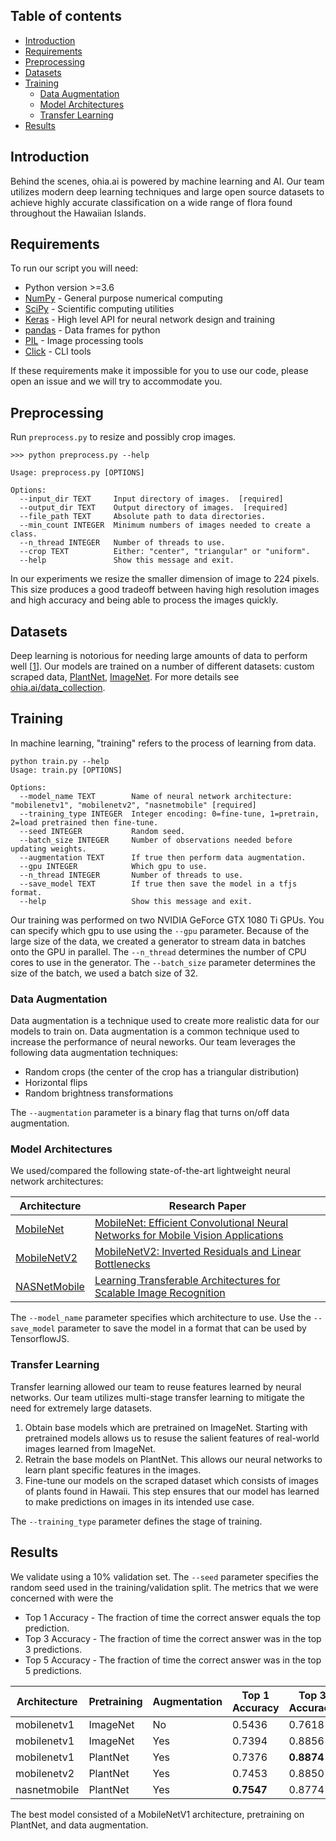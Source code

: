 ## Table of contents

* [Introduction](#introduction)
* [Requirements](#requirements)
* [Preprocessing](#preprocessing)
* [Datasets](#datasets)
* [Training](#training)
   * [Data Augmentation](#data-augmentation)
   * [Model Architectures](#model-architectures)
   * [Transfer Learning](#transfer-learning)
* [Results](#results)

## Introduction

Behind the scenes, ohia.ai is powered by machine learning and AI.  Our team utilizes modern deep learning techniques and large open source datasets to achieve highly accurate classification on a wide range of flora found throughout the Hawaiian Islands.


## Requirements

To run our script you will need:

* Python version >=3.6
* [NumPy](http://www.numpy.org/) - General purpose numerical computing
* [SciPy](https://www.scipy.org/) - Scientific computing utilities
* [Keras](https://keras.io/) - High level API for neural network design and training
* [pandas](https://pandas.pydata.org/) - Data frames for python
* [PIL](https://pillow.readthedocs.io/en/5.3.x/) - Image processing tools
* [Click](https://click.palletsprojects.com/en/7.x/) - CLI tools

If these requirements make it impossible for you to use our code, please open an issue and we will try to accommodate you.


## Preprocessing

Run `preprocess.py` to resize and possibly crop images.  

```
>>> python preprocess.py --help

Usage: preprocess.py [OPTIONS]

Options:
  --input_dir TEXT     Input directory of images.  [required]
  --output_dir TEXT    Output directory of images.  [required]
  --file_path TEXT     Absolute path to data directories.
  --min_count INTEGER  Minimum numbers of images needed to create a class.
  --n_thread INTEGER   Number of threads to use.
  --crop TEXT          Either: "center", "triangular" or "uniform".
  --help               Show this message and exit.
```

In our experiments we resize the smaller dimension of image to 224 pixels.  This size produces a good tradeoff between having high resolution images and high accuracy and being able to process the images quickly.  


## Datasets
Deep learning is notorious for needing large amounts of data to perform well [[1](https://static.googleusercontent.com/media/research.google.com/en//pubs/archive/35179.pdf)].  Our models are trained on a number of different datasets: custom scraped data, [PlantNet](https://www.imageclef.org/lifeclef/2017/plant), [ImageNet](http://www.image-net.org/).  For more details see [ohia.ai/data_collection](https://github.com/HACC2018/ohia.ai/tree/master/data_collection).



## Training
In machine learning, "training" refers to the process of learning from data.  

```
python train.py --help
Usage: train.py [OPTIONS]

Options:
  --model_name TEXT        Name of neural network architecture: "mobilenetv1", "mobilenetv2", "nasnetmobile" [required]
  --training_type INTEGER  Integer encoding: 0=fine-tune, 1=pretrain, 2=load pretrained then fine-tune.
  --seed INTEGER           Random seed.
  --batch_size INTEGER     Number of observations needed before updating weights.
  --augmentation TEXT      If true then perform data augmentation.
  --gpu INTEGER            Which gpu to use.
  --n_thread INTEGER       Number of threads to use.
  --save_model TEXT        If true then save the model in a tfjs format.
  --help                   Show this message and exit.
```

Our training was performed on two NVIDIA GeForce GTX 1080 Ti GPUs.  You can specify which gpu to use using the `--gpu` parameter.  Because of the large size of the data, we created a generator to stream data in batches onto the GPU in parallel.  The `--n_thread` determines the number of CPU cores to use in the generator.  The `--batch_size` parameter determines the size of the batch, we used a batch size of 32.  


### Data Augmentation

Data augmentation is a technique used to create more realistic data for our models to train on.  Data augmentation is a common technique used to increase the performance of neural neworks. Our team leverages the following data augmentation techniques:

* Random crops (the center of the crop has a triangular distribution)
* Horizontal flips
* Random brightness transformations


The `--augmentation` parameter is a binary flag that turns on/off data augmentation.

### Model Architectures

We used/compared the following state-of-the-art lightweight neural network architectures:

Architecture | Research Paper
-- | -- 
[MobileNet](https://keras.io/applications/#mobilenet) | [MobileNet: Efficient Convolutional Neural Networks for Mobile Vision Applications](https://arxiv.org/pdf/1704.04861.pdf)
[MobileNetV2](https://keras.io/applications/#mobilenetv2) | [MobileNetV2: Inverted Residuals and Linear Bottlenecks](https://arxiv.org/abs/1801.04381)
[NASNetMobile](https://keras.io/applications/#nasnet) | [Learning Transferable Architectures for Scalable Image Recognition](https://arxiv.org/abs/1707.07012)

The `--model_name` parameter specifies which architecture to use.  Use the `--save_model` parameter to save the model in a format that can be used by TensorflowJS.

### Transfer Learning
Transfer learning allowed our team to reuse features learned by neural networks.  Our team utilizes multi-stage transfer learning to mitigate the need for extremely large datasets.

1. Obtain base models which are pretrained on ImageNet.  Starting with pretrained models allows us to resuse the salient features of real-world images learned from ImageNet. 
2. Retrain the base models on PlantNet.  This allows our neural networks to learn plant specific features in the images.   
3. Fine-tune our models on the scraped dataset which consists of images of plants found in Hawaii.  This step ensures that our model has learned to make predictions on images in its intended use case.

The `--training_type` parameter defines the stage of training. 

## Results

We validate using a 10% validation set.  The `--seed` parameter specifies the random seed used in the training/validation split.  The metrics that we were concerned with were the

* Top 1 Accuracy - The fraction of time the correct answer equals the top prediction.
* Top 3 Accuracy - The fraction of time the correct answer was in the top 3 predictions.
* Top 5 Accuracy - The fraction of time the correct answer was in the top 5 predictions.


| Architecture | Pretraining | Augmentation | Top 1 Accuracy | Top 3 Accuracy | Top 5 Accuracy |
| ------------ | ----------- | ------------ | -------------- | -------------- | -------------- |
|  mobilenetv1 |    ImageNet |           No |         0.5436 |         0.7618 |         0.8396 |
|  mobilenetv1 |    ImageNet |          Yes |         0.7394 |         0.8856 |     **0.9257** |
|  mobilenetv1 |    PlantNet |          Yes |         0.7376 |     **0.8874** |         0.9251 |
|  mobilenetv2 |    PlantNet |          Yes |         0.7453 |         0.8850 |         0.9240 |
| nasnetmobile |    PlantNet |          Yes |     **0.7547** |         0.8774 |         0.9204 |

The best model consisted of a MobileNetV1 architecture, pretraining on PlantNet, and data augmentation.

 